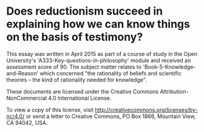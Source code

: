 # Does reductionism succeed in explaining how we can know things on the basis of testimony?

This essay was written in April 2015 as part of a course of study in
the Open University's 'A333-Key-questions-in-philosophy' module and
received an assessment score of 90. The subject matter relates to
'Book-5-Knowledge-and-Reason' which concerned "the rationality of
beliefs and scientific theories – the kind of rationality needed for
knowledge".



These documents are licensed under the Creative Commons
Attribution-NonCommercial 4.0 International License.

To view a copy of this license, visit
http://creativecommons.org/licenses/by-nc/4.0/ or send a letter to
Creative Commons, PO Box 1866, Mountain View, CA 94042, USA.
